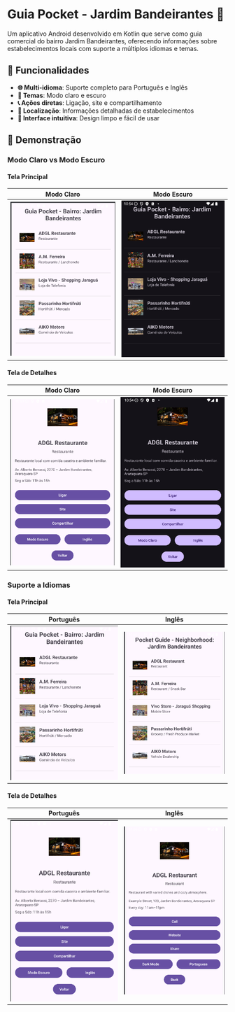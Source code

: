 # Guia Pocket - Jardim Bandeirantes 📱

Um aplicativo Android desenvolvido em Kotlin que serve como guia comercial do bairro Jardim Bandeirantes, oferecendo informações sobre estabelecimentos locais com suporte a múltiplos idiomas e temas.

## 🚀 Funcionalidades

- **🌐 Multi-idioma**: Suporte completo para Português e Inglês
- **🎨 Temas**: Modo claro e escuro
- **📞 Ações diretas**: Ligação, site e compartilhamento
- **📍 Localização**: Informações detalhadas de estabelecimentos
- **📱 Interface intuitiva**: Design limpo e fácil de usar

## 📸 Demonstração

### Modo Claro vs Modo Escuro

#### Tela Principal
| Modo Claro | Modo Escuro |
|------------|-------------|
| ![Tela Principal - Modo Claro](/prints/tela1Bran.png) | ![Tela Principal - Modo Escuro](/prints/tela1Preta.png) |

#### Tela de Detalhes
| Modo Claro | Modo Escuro |
|------------|-------------|
| ![Detalhes - Modo Claro](/prints/Tela2Bran.png) | ![Detalhes - Modo Escuro](/prints/tela2preta.png) |

### Suporte a Idiomas

#### Tela Principal
| Português | Inglês |
|-----------|---------|
| ![Português - Tela Principal](/prints/portupt1.png) | ![Inglês - Tela Principal](/prints/ingles.png) |

#### Tela de Detalhes
| Português | Inglês |
|-----------|---------|
| ![Português - Detalhes](/prints/portupt2.png) | ![Inglês - Detalhes](/prints/inglespt2.png) |


